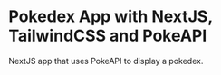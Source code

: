 # Pokedex App with NextJS, TailwindCSS and PokeAPI

NextJS app that uses PokeAPI to display a pokedex.
